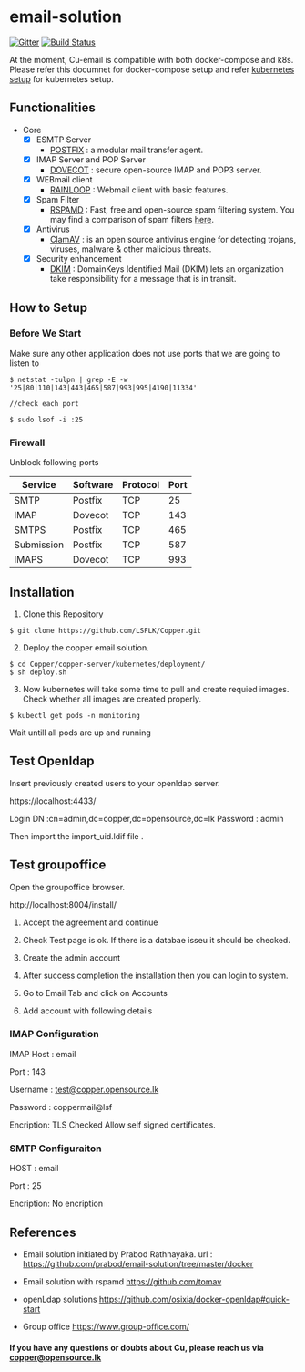 # email-solution

[![Gitter](https://img.shields.io/badge/chat-on%20gitter-blue.svg)](https://gitter.im/copper-mail)
[![Build Status](https://travis-ci.org/LSFLK/Copper.svg?branch=master)](https://travis-ci.org/LSFLK/Copper)

At the moment, Cu-email is compatible with both docker-compose and k8s. Please refer this documnet for docker-compose setup and refer [kubernetes setup](https://github.com/LSFLK/Copper/tree/master/copper-server/kubernetes) for kubernetes setup.

## Functionalities
- Core
  - [x] ESMTP Server 
    - [POSTFIX](http://www.postfix.org/) : a modular mail transfer agent.
  - [x] IMAP Server and POP Server
    - [DOVECOT](https://www.dovecot.org/) : secure open-source IMAP and POP3 server.
  - [x] WEBmail client
    - [RAINLOOP](https://www.rainloop.net/) : Webmail client with basic features.
  - [x] Spam Filter
    - [RSPAMD](https://rspamd.com/) : Fast, free and open-source spam filtering system. You may find a comparison of spam filters [here](https://rspamd.com/comparison.html).
  - [x] Antivirus 
    - [ClamAV](https://www.clamav.net/) : is an open source antivirus engine for detecting trojans, viruses, malware & other malicious threats.
  - [x] Security enhancement
    - [DKIM](http://www.dkim.org/) : DomainKeys Identified Mail (DKIM) lets an organization take responsibility for a message that is in transit.


## How to Setup

### Before We Start

Make sure any other application does not use ports that we are going to listen to

```
$ netstat -tulpn | grep -E -w '25|80|110|143|443|465|587|993|995|4190|11334'

//check each port

$ sudo lsof -i :25
```

### Firewall

Unblock following ports

| Service | Software | Protocol | Port |
| ------- | -------- | -------- | ---- |
| SMTP | Postfix | TCP | 25 |
| IMAP | Dovecot | TCP | 143 |
| SMTPS | Postfix | TCP | 465 |
| Submission | Postfix | TCP | 587 |
| IMAPS | Dovecot | TCP | 993 |





## Installation

1. Clone this Repository

```
$ git clone https://github.com/LSFLK/Copper.git
```

2. Deploy the copper email solution.
```
$ cd Copper/copper-server/kubernetes/deployment/
$ sh deploy.sh

```

3. Now kubernetes will take some time to pull and create requied images. Check whether all images are created properly.

```
$ kubectl get pods -n monitoring

```
Wait untill all pods are up and running

## Test Openldap

Insert previously created users to your openldap server.

https://localhost:4433/

Login DN :cn=admin,dc=copper,dc=opensource,dc=lk
Password : admin

Then import the import_uid.ldif file .


## Test groupoffice

Open the groupoffice browser.

http://localhost:8004/install/

1. Accept the agreement and continue
2. Check Test page is ok. If there is a databae isseu it should be checked.
3. Create the admin account
4. After success completion the installation then you can login to system.

5. Go to Email Tab and click on Accounts
6. Add account with following details


### IMAP Configuration

IMAP Host : email

Port      : 143

Username  : test@copper.opensource.lk

Password  : coppermail@lsf

Encription: TLS
Checked Allow self signed certificates.

### SMTP Configuraiton

HOST      : email

Port      : 25

Encription: No encription






      
                      
## References 
- Email solution initiated by Prabod Rathnayaka. url :   
  https://github.com/prabod/email-solution/tree/master/docker

- Email solution with rspamd
  https://github.com/tomav
  
- openLdap solutions
  https://github.com/osixia/docker-openldap#quick-start

- Group office
  https://www.group-office.com/

<!-- Prometheus container pull and run: 
    sudo docker pull prom/prometheus
    docker run -p 9090:9090 prom/prometheus

Grafana pull and run
    docker pull grafana/grafana
    docker run -d --name=grafana -p 3000:3000 grafana/grafana -->
    
#### If you have any questions or doubts about Cu, please reach us via copper@opensource.lk
